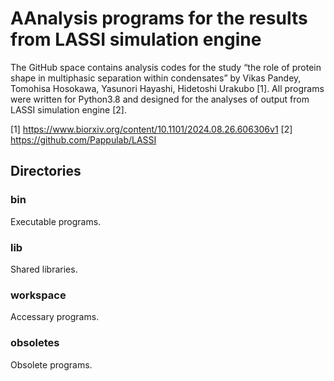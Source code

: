 # AAnalysis programs for the results from LASSI simulation engine
The GitHub space contains analysis codes for the study “the role of protein shape in multiphasic separation within condensates” by Vikas Pandey,  Tomohisa Hosokawa,  Yasunori Hayashi,  Hidetoshi Urakubo [1].
All programs were written for Python3.8 and designed for the analyses of output from LASSI simulation engine [2].

[1] https://www.biorxiv.org/content/10.1101/2024.08.26.606306v1
[2] https://github.com/Pappulab/LASSI


## Directories
### bin
Executable programs.
### lib
Shared libraries.
### workspace
Accessary programs.
### obsoletes
Obsolete programs.

